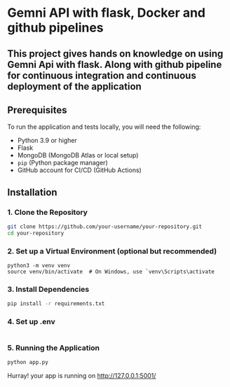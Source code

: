 # Gemni API with flask, Docker and github pipelines

## This project gives hands on knowledge on using Gemni Api with flask. Along with github pipeline for continuous integration and continuous deployment of the application

## Prerequisites

To run the application and tests locally, you will need the following:

- Python 3.9 or higher
- Flask
- MongoDB (MongoDB Atlas or local setup)
- `pip` (Python package manager)
- GitHub account for CI/CD (GitHub Actions)

## Installation

### 1. Clone the Repository

```bash
git clone https://github.com/your-username/your-repository.git
cd your-repository
```

### 2. Set up a Virtual Environment (optional but recommended)
```
python3 -m venv venv
source venv/bin/activate  # On Windows, use `venv\Scripts\activate
```
### 3. Install Dependencies

``` bash
pip install -r requirements.txt
```
### 4. Set up .env
```bash

```
### 5.  Running the Application
```bash
python app.py
```
   Hurray! your app is running on http://127.0.0.1:5001/